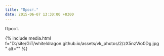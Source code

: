 ```yaml
---
title: "Прост."
date: 2015-06-07 13:30:00 +0300
---
```


Прост.

{% include media.html f="D:/site/GiT/whiteldragon.github.io/assets/vk_photos/2/zX5nzVio0Dg.jpg" alt="" %}
